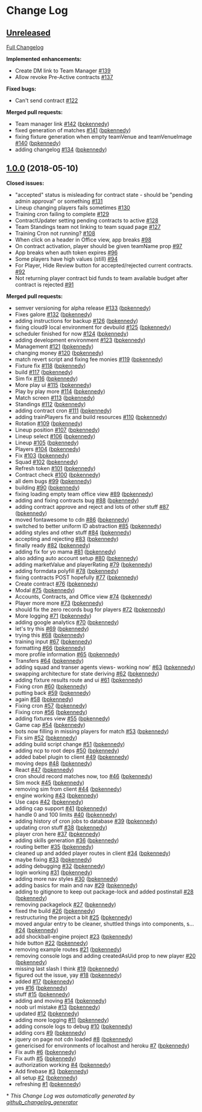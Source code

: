 # Change Log

## [Unreleased](https://github.com/bpkennedy/shockball2/tree/HEAD)

[Full Changelog](https://github.com/bpkennedy/shockball2/compare/1.0.0...HEAD)

**Implemented enhancements:**

- Create DM link to Team Manager [\#139](https://github.com/bpkennedy/shockball2/issues/139)
- Allow revoke Pre-Active contracts [\#137](https://github.com/bpkennedy/shockball2/issues/137)

**Fixed bugs:**

- Can't send contract [\#122](https://github.com/bpkennedy/shockball2/issues/122)

**Merged pull requests:**

- Team manager link [\#142](https://github.com/bpkennedy/shockball2/pull/142) ([bpkennedy](https://github.com/bpkennedy))
- fixed generation of matches [\#141](https://github.com/bpkennedy/shockball2/pull/141) ([bpkennedy](https://github.com/bpkennedy))
- fixing fixture generation when empty teamVenue and teamVenueImage [\#140](https://github.com/bpkennedy/shockball2/pull/140) ([bpkennedy](https://github.com/bpkennedy))
- adding changelog [\#134](https://github.com/bpkennedy/shockball2/pull/134) ([bpkennedy](https://github.com/bpkennedy))

## [1.0.0](https://github.com/bpkennedy/shockball2/tree/1.0.0) (2018-05-10)
**Closed issues:**

- "accepted" status is misleading for contract state - should be "pending admin approval" or something [\#131](https://github.com/bpkennedy/shockball2/issues/131)
- Lineup changing players fails sometimes [\#130](https://github.com/bpkennedy/shockball2/issues/130)
- Training cron failing to complete [\#129](https://github.com/bpkennedy/shockball2/issues/129)
- ContractUpdater setting pending contracts to active [\#128](https://github.com/bpkennedy/shockball2/issues/128)
- Team Standings team not linking to team squad page [\#127](https://github.com/bpkennedy/shockball2/issues/127)
- Training Cron not running? [\#108](https://github.com/bpkennedy/shockball2/issues/108)
- When click on a header in Office view, app breaks [\#98](https://github.com/bpkennedy/shockball2/issues/98)
- On contract activation, player should be given teamName prop [\#97](https://github.com/bpkennedy/shockball2/issues/97)
- App breaks when auth token expires [\#96](https://github.com/bpkennedy/shockball2/issues/96)
- Some players have high values \(still\) [\#94](https://github.com/bpkennedy/shockball2/issues/94)
- For Player, Hide Review button for accepted/rejected current contracts. [\#92](https://github.com/bpkennedy/shockball2/issues/92)
- Not returning player contract bid funds to team available budget after contract is rejected [\#91](https://github.com/bpkennedy/shockball2/issues/91)

**Merged pull requests:**

- semver versioning for alpha release [\#133](https://github.com/bpkennedy/shockball2/pull/133) ([bpkennedy](https://github.com/bpkennedy))
- Fixes galore [\#132](https://github.com/bpkennedy/shockball2/pull/132) ([bpkennedy](https://github.com/bpkennedy))
- adding instructions for backup [\#126](https://github.com/bpkennedy/shockball2/pull/126) ([bpkennedy](https://github.com/bpkennedy))
- fixing cloud9 local environment for devbuild [\#125](https://github.com/bpkennedy/shockball2/pull/125) ([bpkennedy](https://github.com/bpkennedy))
- scheduler finished for now [\#124](https://github.com/bpkennedy/shockball2/pull/124) ([bpkennedy](https://github.com/bpkennedy))
- adding development environment [\#123](https://github.com/bpkennedy/shockball2/pull/123) ([bpkennedy](https://github.com/bpkennedy))
- Management [\#121](https://github.com/bpkennedy/shockball2/pull/121) ([bpkennedy](https://github.com/bpkennedy))
- changing money [\#120](https://github.com/bpkennedy/shockball2/pull/120) ([bpkennedy](https://github.com/bpkennedy))
- match revert script and fixing fee monies [\#119](https://github.com/bpkennedy/shockball2/pull/119) ([bpkennedy](https://github.com/bpkennedy))
- Fixture fix [\#118](https://github.com/bpkennedy/shockball2/pull/118) ([bpkennedy](https://github.com/bpkennedy))
- build [\#117](https://github.com/bpkennedy/shockball2/pull/117) ([bpkennedy](https://github.com/bpkennedy))
- Sim fix [\#116](https://github.com/bpkennedy/shockball2/pull/116) ([bpkennedy](https://github.com/bpkennedy))
- More play ui [\#115](https://github.com/bpkennedy/shockball2/pull/115) ([bpkennedy](https://github.com/bpkennedy))
- Play by play more [\#114](https://github.com/bpkennedy/shockball2/pull/114) ([bpkennedy](https://github.com/bpkennedy))
- Match screen [\#113](https://github.com/bpkennedy/shockball2/pull/113) ([bpkennedy](https://github.com/bpkennedy))
- Standings [\#112](https://github.com/bpkennedy/shockball2/pull/112) ([bpkennedy](https://github.com/bpkennedy))
- adding contract cron [\#111](https://github.com/bpkennedy/shockball2/pull/111) ([bpkennedy](https://github.com/bpkennedy))
- adding trainPlayers fix and build resources [\#110](https://github.com/bpkennedy/shockball2/pull/110) ([bpkennedy](https://github.com/bpkennedy))
- Rotation [\#109](https://github.com/bpkennedy/shockball2/pull/109) ([bpkennedy](https://github.com/bpkennedy))
- Lineup position [\#107](https://github.com/bpkennedy/shockball2/pull/107) ([bpkennedy](https://github.com/bpkennedy))
- Lineup select [\#106](https://github.com/bpkennedy/shockball2/pull/106) ([bpkennedy](https://github.com/bpkennedy))
- Lineup [\#105](https://github.com/bpkennedy/shockball2/pull/105) ([bpkennedy](https://github.com/bpkennedy))
- Players [\#104](https://github.com/bpkennedy/shockball2/pull/104) ([bpkennedy](https://github.com/bpkennedy))
- Fix [\#103](https://github.com/bpkennedy/shockball2/pull/103) ([bpkennedy](https://github.com/bpkennedy))
- Squad [\#102](https://github.com/bpkennedy/shockball2/pull/102) ([bpkennedy](https://github.com/bpkennedy))
- Refresh token [\#101](https://github.com/bpkennedy/shockball2/pull/101) ([bpkennedy](https://github.com/bpkennedy))
- Contract check [\#100](https://github.com/bpkennedy/shockball2/pull/100) ([bpkennedy](https://github.com/bpkennedy))
- all dem bugs [\#99](https://github.com/bpkennedy/shockball2/pull/99) ([bpkennedy](https://github.com/bpkennedy))
- building [\#90](https://github.com/bpkennedy/shockball2/pull/90) ([bpkennedy](https://github.com/bpkennedy))
- fixing loading empty team office view [\#89](https://github.com/bpkennedy/shockball2/pull/89) ([bpkennedy](https://github.com/bpkennedy))
- adding and fixing contracts bug [\#88](https://github.com/bpkennedy/shockball2/pull/88) ([bpkennedy](https://github.com/bpkennedy))
- adding contract approve and reject and lots of other stuff [\#87](https://github.com/bpkennedy/shockball2/pull/87) ([bpkennedy](https://github.com/bpkennedy))
- moved fontawesome to cdn [\#86](https://github.com/bpkennedy/shockball2/pull/86) ([bpkennedy](https://github.com/bpkennedy))
- switched to better uniform ID abstraction [\#85](https://github.com/bpkennedy/shockball2/pull/85) ([bpkennedy](https://github.com/bpkennedy))
- adding styles and other stuff [\#84](https://github.com/bpkennedy/shockball2/pull/84) ([bpkennedy](https://github.com/bpkennedy))
- accepting and rejecting [\#83](https://github.com/bpkennedy/shockball2/pull/83) ([bpkennedy](https://github.com/bpkennedy))
- finally ready [\#82](https://github.com/bpkennedy/shockball2/pull/82) ([bpkennedy](https://github.com/bpkennedy))
- adding fix for yo mama [\#81](https://github.com/bpkennedy/shockball2/pull/81) ([bpkennedy](https://github.com/bpkennedy))
- also adding auto account setup [\#80](https://github.com/bpkennedy/shockball2/pull/80) ([bpkennedy](https://github.com/bpkennedy))
- adding marketValue and playerRating [\#79](https://github.com/bpkennedy/shockball2/pull/79) ([bpkennedy](https://github.com/bpkennedy))
- adding formdata polyfill [\#78](https://github.com/bpkennedy/shockball2/pull/78) ([bpkennedy](https://github.com/bpkennedy))
- fixing contracts POST hopefully [\#77](https://github.com/bpkennedy/shockball2/pull/77) ([bpkennedy](https://github.com/bpkennedy))
- Create contract [\#76](https://github.com/bpkennedy/shockball2/pull/76) ([bpkennedy](https://github.com/bpkennedy))
- Modal [\#75](https://github.com/bpkennedy/shockball2/pull/75) ([bpkennedy](https://github.com/bpkennedy))
- Accounts, Contracts, and Office view [\#74](https://github.com/bpkennedy/shockball2/pull/74) ([bpkennedy](https://github.com/bpkennedy))
- Player more more [\#73](https://github.com/bpkennedy/shockball2/pull/73) ([bpkennedy](https://github.com/bpkennedy))
- should fix the zero records bug for players [\#72](https://github.com/bpkennedy/shockball2/pull/72) ([bpkennedy](https://github.com/bpkennedy))
- More logging [\#71](https://github.com/bpkennedy/shockball2/pull/71) ([bpkennedy](https://github.com/bpkennedy))
- adding google analytics [\#70](https://github.com/bpkennedy/shockball2/pull/70) ([bpkennedy](https://github.com/bpkennedy))
- let's try this [\#69](https://github.com/bpkennedy/shockball2/pull/69) ([bpkennedy](https://github.com/bpkennedy))
- trying this [\#68](https://github.com/bpkennedy/shockball2/pull/68) ([bpkennedy](https://github.com/bpkennedy))
- training input [\#67](https://github.com/bpkennedy/shockball2/pull/67) ([bpkennedy](https://github.com/bpkennedy))
- formatting [\#66](https://github.com/bpkennedy/shockball2/pull/66) ([bpkennedy](https://github.com/bpkennedy))
- more profile information [\#65](https://github.com/bpkennedy/shockball2/pull/65) ([bpkennedy](https://github.com/bpkennedy))
- Transfers [\#64](https://github.com/bpkennedy/shockball2/pull/64) ([bpkennedy](https://github.com/bpkennedy))
- adding squad and transer agents views- working now' [\#63](https://github.com/bpkennedy/shockball2/pull/63) ([bpkennedy](https://github.com/bpkennedy))
- swapping architecture for state deriving [\#62](https://github.com/bpkennedy/shockball2/pull/62) ([bpkennedy](https://github.com/bpkennedy))
- adding fixture results route and ui [\#61](https://github.com/bpkennedy/shockball2/pull/61) ([bpkennedy](https://github.com/bpkennedy))
- Fixing cron [\#60](https://github.com/bpkennedy/shockball2/pull/60) ([bpkennedy](https://github.com/bpkennedy))
- putting back [\#59](https://github.com/bpkennedy/shockball2/pull/59) ([bpkennedy](https://github.com/bpkennedy))
- again [\#58](https://github.com/bpkennedy/shockball2/pull/58) ([bpkennedy](https://github.com/bpkennedy))
- Fixing cron [\#57](https://github.com/bpkennedy/shockball2/pull/57) ([bpkennedy](https://github.com/bpkennedy))
- Fixing cron [\#56](https://github.com/bpkennedy/shockball2/pull/56) ([bpkennedy](https://github.com/bpkennedy))
- adding fixtures view [\#55](https://github.com/bpkennedy/shockball2/pull/55) ([bpkennedy](https://github.com/bpkennedy))
- Game cap [\#54](https://github.com/bpkennedy/shockball2/pull/54) ([bpkennedy](https://github.com/bpkennedy))
- bots now filling in missing players for match [\#53](https://github.com/bpkennedy/shockball2/pull/53) ([bpkennedy](https://github.com/bpkennedy))
- Fix sim [\#52](https://github.com/bpkennedy/shockball2/pull/52) ([bpkennedy](https://github.com/bpkennedy))
- adding build script change [\#51](https://github.com/bpkennedy/shockball2/pull/51) ([bpkennedy](https://github.com/bpkennedy))
- adding ncp to root deps [\#50](https://github.com/bpkennedy/shockball2/pull/50) ([bpkennedy](https://github.com/bpkennedy))
- added babel plugin to client [\#49](https://github.com/bpkennedy/shockball2/pull/49) ([bpkennedy](https://github.com/bpkennedy))
- moving deps [\#48](https://github.com/bpkennedy/shockball2/pull/48) ([bpkennedy](https://github.com/bpkennedy))
- React [\#47](https://github.com/bpkennedy/shockball2/pull/47) ([bpkennedy](https://github.com/bpkennedy))
- cron should record matches now, too [\#46](https://github.com/bpkennedy/shockball2/pull/46) ([bpkennedy](https://github.com/bpkennedy))
- Sim mock [\#45](https://github.com/bpkennedy/shockball2/pull/45) ([bpkennedy](https://github.com/bpkennedy))
- removing sim from client [\#44](https://github.com/bpkennedy/shockball2/pull/44) ([bpkennedy](https://github.com/bpkennedy))
- engine working [\#43](https://github.com/bpkennedy/shockball2/pull/43) ([bpkennedy](https://github.com/bpkennedy))
- Use caps [\#42](https://github.com/bpkennedy/shockball2/pull/42) ([bpkennedy](https://github.com/bpkennedy))
- adding cap support [\#41](https://github.com/bpkennedy/shockball2/pull/41) ([bpkennedy](https://github.com/bpkennedy))
- handle 0 and 100 limits [\#40](https://github.com/bpkennedy/shockball2/pull/40) ([bpkennedy](https://github.com/bpkennedy))
- adding history of cron jobs to database [\#39](https://github.com/bpkennedy/shockball2/pull/39) ([bpkennedy](https://github.com/bpkennedy))
- updating cron stuff [\#38](https://github.com/bpkennedy/shockball2/pull/38) ([bpkennedy](https://github.com/bpkennedy))
- player cron here [\#37](https://github.com/bpkennedy/shockball2/pull/37) ([bpkennedy](https://github.com/bpkennedy))
- adding skills generation [\#36](https://github.com/bpkennedy/shockball2/pull/36) ([bpkennedy](https://github.com/bpkennedy))
- routing better [\#35](https://github.com/bpkennedy/shockball2/pull/35) ([bpkennedy](https://github.com/bpkennedy))
- cleaned up and added player routes in client [\#34](https://github.com/bpkennedy/shockball2/pull/34) ([bpkennedy](https://github.com/bpkennedy))
- maybe fixing [\#33](https://github.com/bpkennedy/shockball2/pull/33) ([bpkennedy](https://github.com/bpkennedy))
- adding debugging [\#32](https://github.com/bpkennedy/shockball2/pull/32) ([bpkennedy](https://github.com/bpkennedy))
- login working [\#31](https://github.com/bpkennedy/shockball2/pull/31) ([bpkennedy](https://github.com/bpkennedy))
- adding more nav styles [\#30](https://github.com/bpkennedy/shockball2/pull/30) ([bpkennedy](https://github.com/bpkennedy))
- adding basics for main and nav [\#29](https://github.com/bpkennedy/shockball2/pull/29) ([bpkennedy](https://github.com/bpkennedy))
- adding to gitignore to keep out package-lock and added postinstall [\#28](https://github.com/bpkennedy/shockball2/pull/28) ([bpkennedy](https://github.com/bpkennedy))
- removing packagelock [\#27](https://github.com/bpkennedy/shockball2/pull/27) ([bpkennedy](https://github.com/bpkennedy))
- fixed the build [\#26](https://github.com/bpkennedy/shockball2/pull/26) ([bpkennedy](https://github.com/bpkennedy))
- restructuring the project a bit [\#25](https://github.com/bpkennedy/shockball2/pull/25) ([bpkennedy](https://github.com/bpkennedy))
- moved angular entry to be cleaner, shuttled things into components, s… [\#24](https://github.com/bpkennedy/shockball2/pull/24) ([bpkennedy](https://github.com/bpkennedy))
- add shockball-engine project [\#23](https://github.com/bpkennedy/shockball2/pull/23) ([bpkennedy](https://github.com/bpkennedy))
- hide button [\#22](https://github.com/bpkennedy/shockball2/pull/22) ([bpkennedy](https://github.com/bpkennedy))
- removing example routes [\#21](https://github.com/bpkennedy/shockball2/pull/21) ([bpkennedy](https://github.com/bpkennedy))
- removing console logs and adding createdAsUid prop to new player [\#20](https://github.com/bpkennedy/shockball2/pull/20) ([bpkennedy](https://github.com/bpkennedy))
- missing last slash I think [\#19](https://github.com/bpkennedy/shockball2/pull/19) ([bpkennedy](https://github.com/bpkennedy))
- figured out the issue, yay [\#18](https://github.com/bpkennedy/shockball2/pull/18) ([bpkennedy](https://github.com/bpkennedy))
- added [\#17](https://github.com/bpkennedy/shockball2/pull/17) ([bpkennedy](https://github.com/bpkennedy))
- yes [\#16](https://github.com/bpkennedy/shockball2/pull/16) ([bpkennedy](https://github.com/bpkennedy))
- stuff [\#15](https://github.com/bpkennedy/shockball2/pull/15) ([bpkennedy](https://github.com/bpkennedy))
- adding and moving [\#14](https://github.com/bpkennedy/shockball2/pull/14) ([bpkennedy](https://github.com/bpkennedy))
- noob url mistake [\#13](https://github.com/bpkennedy/shockball2/pull/13) ([bpkennedy](https://github.com/bpkennedy))
- updated [\#12](https://github.com/bpkennedy/shockball2/pull/12) ([bpkennedy](https://github.com/bpkennedy))
- adding more logging [\#11](https://github.com/bpkennedy/shockball2/pull/11) ([bpkennedy](https://github.com/bpkennedy))
- adding console logs to debug [\#10](https://github.com/bpkennedy/shockball2/pull/10) ([bpkennedy](https://github.com/bpkennedy))
- adding cors [\#9](https://github.com/bpkennedy/shockball2/pull/9) ([bpkennedy](https://github.com/bpkennedy))
- jquery on page not cdn loaded [\#8](https://github.com/bpkennedy/shockball2/pull/8) ([bpkennedy](https://github.com/bpkennedy))
- genericised for environments of localhost and heroku [\#7](https://github.com/bpkennedy/shockball2/pull/7) ([bpkennedy](https://github.com/bpkennedy))
- Fix auth [\#6](https://github.com/bpkennedy/shockball2/pull/6) ([bpkennedy](https://github.com/bpkennedy))
- Fix auth [\#5](https://github.com/bpkennedy/shockball2/pull/5) ([bpkennedy](https://github.com/bpkennedy))
- authorization working [\#4](https://github.com/bpkennedy/shockball2/pull/4) ([bpkennedy](https://github.com/bpkennedy))
- Add firebase [\#3](https://github.com/bpkennedy/shockball2/pull/3) ([bpkennedy](https://github.com/bpkennedy))
- all setup [\#2](https://github.com/bpkennedy/shockball2/pull/2) ([bpkennedy](https://github.com/bpkennedy))
- refreshing [\#1](https://github.com/bpkennedy/shockball2/pull/1) ([bpkennedy](https://github.com/bpkennedy))



\* *This Change Log was automatically generated by [github_changelog_generator](https://github.com/skywinder/Github-Changelog-Generator)*